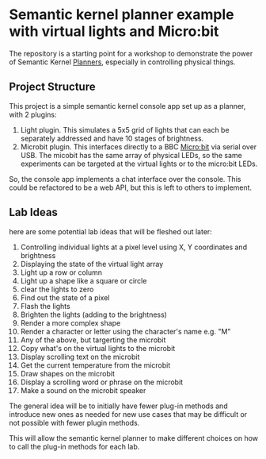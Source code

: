 # Semantic kernel planner example with virtual lights and Micro:bit

The repository is a starting point for a workshop to demonstrate the power of Semantic Kernel [Planners](https://learn.microsoft.com/en-us/semantic-kernel/concepts/planning?pivots=programming-language-csharp), especially in controlling physical things.

## Project Structure
This project is a simple semantic kernel console app set up as a planner, with 2 plugins:
1. Light plugin. This simulates a 5x5 grid of lights that can each be separately addressed and have 10 stages of brightness.
2. Microbit plugin. This interfaces directly to a BBC [Micro:bit](https://microbit.org/) via serial over USB. The micobit has the same array of physical LEDs, so the same experiments can be targeted at the virtual lights or to the micro:bit LEDs.

So, the console app implements a chat interface over the console. This could be refactored to be a web API, but this is left to others to implement.

## Lab Ideas
here are some potential lab ideas that will be fleshed out later:

1. Controlling individual lights at a pixel level using X, Y coordinates and brightness
2. Displaying the state of the virtual light array
3. Light up a row or column
4. Light up a shape like a square or circle
5. clear the lights to zero
6. Find out the state of a pixel
7. Flash the lights
8. Brighten the lights (adding to the brightness)
9. Render a more complex shape
10. Render a character or letter using the character's name e.g. "M"
11. Any of the above, but targerting the microbit
12. Copy what's on the virtual lights to the microbit
13. Display scrolling text on the microbit
14. Get the current temperature from the microbit
15. Draw shapes on the microbit
16. Display a scrolling word or phrase on the microbit
17. Make a sound on the microbit speaker

The general idea will be to initially have fewer plug-in methods and introduce new ones as needed for new use cases that may be difficult or not possible with fewer plugin methods. 

This will allow the semantic kernel planner to make different choices on how to call the plug-in methods for each lab.
